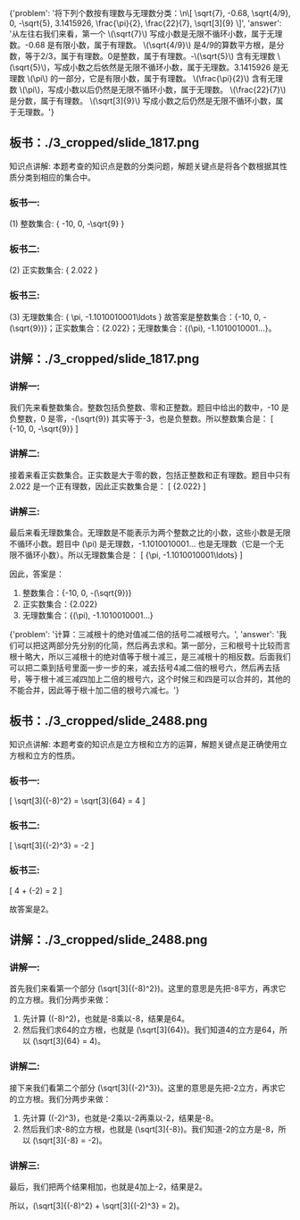
{'problem': '将下列个数按有理数与无理数分类：\n\\[ \\sqrt{7}, -0.68, \\sqrt{4/9}, 0, -\\sqrt{5}, 3.1415926, \\frac{\\pi}{2}, \\frac{22}{7}, \\sqrt[3]{9} \\]', 'answer': '从左往右我们来看，第一个 \\(\\sqrt{7}\\) 写成小数是无限不循环小数，属于无理数。-0.68 是有限小数，属于有理数。 \\(\\sqrt{4/9}\\) 是4/9的算数平方根，是分数，等于2/3，属于有理数。0是整数，属于有理数。-\\(\\sqrt{5}\\) 含有无理数 \\(\\sqrt{5}\\)，写成小数之后依然是无限不循环小数，属于无理数。3.1415926 是无理数 \\(\\pi\\) 的一部分，它是有限小数，属于有理数。 \\(\\frac{\\pi}{2}\\) 含有无理数 \\(\\pi\\)，写成小数以后仍然是无限不循环小数，属于无理数。 \\(\\frac{22}{7}\\) 是分数，属于有理数。 \\(\\sqrt[3]{9}\\) 写成小数之后仍然是无限不循环小数，属于无理数。'}

## 板书：./3_cropped/slide_1817.png 
 知识点讲解: 本题考查的知识点是数的分类问题，解题关键点是将各个数根据其性质分类到相应的集合中。

### 板书一:
(1) 整数集合:
\{
-10, 0, -\sqrt{9}
\}

### 板书二:
(2) 正实数集合:
\{
2.022
\}

### 板书三:
(3) 无理数集合:
\{
\pi, -1.1010010001\ldots
\}
故答案是整数集合：\{-10, 0, -\(\sqrt{9}\)\}；正实数集合：\{2.022\}；无理数集合：\{\(\pi\), -1.1010010001...\}。 

## 讲解：./3_cropped/slide_1817.png 
 ### 讲解一:
我们先来看整数集合。整数包括负整数、零和正整数。题目中给出的数中，-10 是负整数，0 是零，-\(\sqrt{9}\) 其实等于-3，也是负整数。所以整数集合是：
\[
\{-10, 0, -\sqrt{9}\}
\]

### 讲解二:
接着来看正实数集合。正实数是大于零的数，包括正整数和正有理数。题目中只有 2.022 是一个正有理数，因此正实数集合是：
\[
\{2.022\}
\]

### 讲解三:
最后来看无理数集合。无理数是不能表示为两个整数之比的小数，这些小数是无限不循环小数。题目中 \(\pi\) 是无理数，-1.1010010001... 也是无理数（它是一个无限不循环小数）。所以无理数集合是：
\[
\{\pi, -1.1010010001\ldots\}
\]

因此，答案是：
1. 整数集合：\{-10, 0, -\(\sqrt{9}\)\}
2. 正实数集合：\{2.022\}
3. 无理数集合：\{\(\pi\), -1.1010010001...\} 

{'problem': '计算：三减根十的绝对值减二倍的括号二减根号六。', 'answer': '我们可以把这两部分先分别的化简，然后再去求和。第一部分，三和根号十比较而言根十略大，所以三减根十的绝对值等于根十减三，是三减根十的相反数。后面我们可以把二乘到括号里面一步一步的来，减去括号4减二倍的根号六，然后再去括号，等于根十减三减四加上二倍的根号六，这个时候三和四是可以合并的，其他的不能合并，因此等于根十加二倍的根号六减七。'}

## 板书：./3_cropped/slide_2488.png 
 知识点讲解: 本题考查的知识点是立方根和立方的运算，解题关键点是正确使用立方根和立方的性质。

### 板书一:
\[
\sqrt[3]{(-8)^2} = \sqrt[3]{64} = 4
\]

### 板书二:
\[
\sqrt[3]{(-2)^3} = -2
\]

### 板书三:
\[
4 + (-2) = 2
\]

故答案是2。 

## 讲解：./3_cropped/slide_2488.png 
 ### 讲解一:
首先我们来看第一个部分 \(\sqrt[3]{(-8)^2}\)。这里的意思是先把-8平方，再求它的立方根。我们分两步来做：
1. 先计算 \((-8)^2\)，也就是-8乘以-8，结果是64。
2. 然后我们求64的立方根，也就是 \(\sqrt[3]{64}\)。我们知道4的立方是64，所以 \(\sqrt[3]{64} = 4\)。

### 讲解二:
接下来我们看第二个部分 \(\sqrt[3]{(-2)^3}\)。这里的意思是先把-2立方，再求它的立方根。我们分两步来做：
1. 先计算 \((-2)^3\)，也就是-2乘以-2再乘以-2，结果是-8。
2. 然后我们求-8的立方根，也就是 \(\sqrt[3]{-8}\)。我们知道-2的立方是-8，所以 \(\sqrt[3]{-8} = -2\)。

### 讲解三:
最后，我们把两个结果相加，也就是4加上-2，结果是2。

所以，\(\sqrt[3]{(-8)^2} + \sqrt[3]{(-2)^3} = 2\)。 

